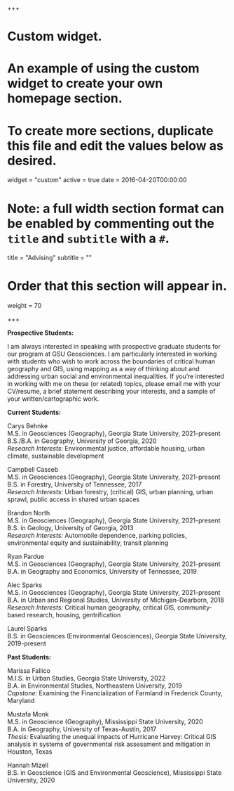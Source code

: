 +++
# Custom widget.
# An example of using the custom widget to create your own homepage section.
# To create more sections, duplicate this file and edit the values below as desired.
widget = "custom"
active = true
date = 2016-04-20T00:00:00

# Note: a full width section format can be enabled by commenting out the `title` and `subtitle` with a `#`.
title = "Advising"
subtitle = ""

# Order that this section will appear in.
weight = 70

+++

__Prospective Students:__

I am always interested in speaking with prospective graduate students for our program at GSU Geosciences. I am particularly interested in working with students who wish to work across the boundaries of critical human geography and GIS, using mapping as a way of thinking about and addressing urban social and environmental inequalities. If you’re interested in working with me on these (or related) topics, please email me with your CV/resume, a brief statement describing your interests, and a sample of your written/cartographic work.

__Current Students:__

Carys Behnke  
M.S. in Geosciences (Geography), Georgia State University, 2021-present   
B.S./B.A. in Geography, University of Georgia, 2020  
_Research Interests:_ Environmental justice, affordable housing, urban climate, sustainable development  

Campbell Casseb  
M.S. in Geosciences (Geography), Georgia State University, 2021-present  
B.S. in Forestry, University of Tennessee, 2017  
_Research Interests:_ Urban forestry, (critical) GIS, urban planning, urban sprawl, public access in shared urban spaces  

Brandon North  
M.S. in Geosciences (Geography), Georgia State University, 2021-present  
B.S. in Geology, University of Georgia, 2013  
_Research Interests:_ Automobile dependence, parking policies, environmental equity and sustainability, transit planning  

Ryan Pardue  
M.S. in Geosciences (Geography), Georgia State University, 2021-present  
B.A. in Geography and Economics, University of Tennessee, 2019  

Alec Sparks  
M.S. in Geosciences (Geography), Georgia State University, 2021-present  
B.A. in Urban and Regional Studies, University of Michigan-Dearborn, 2018  
_Research Interests:_ Critical human geography, critical GIS, community-based research, housing, gentrification

Laurel Sparks  
B.S. in Geosciences (Environmental Geosciences), Georgia State University, 2019-present
  
__Past Students:__

Marissa Fallico  
M.I.S. in Urban Studies, Georgia State University, 2022  
B.A. in Environmental Studies, Northeastern University, 2019  
_Capstone:_ Examining the Financialization of Farmland in Frederick County, Maryland  

Mustafa Monk  
M.S. in Geoscience (Geography), Mississippi State University, 2020  
B.A. in Geography, University of Texas-Austin, 2017  
_Thesis:_ Evaluating the unequal impacts of Hurricane Harvey: Critical GIS analysis in systems of governmental risk assessment and mitigation in Houston, Texas

Hannah Mizell  
B.S. in Geoscience (GIS and Environmental Geoscience), Mississippi State University, 2020  
